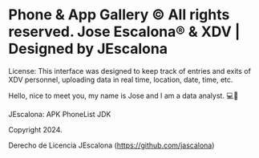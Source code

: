 # Phone & App Gallery © All rights reserved. Jose Escalona® & XDV | Designed by JEscalona

License: This interface was designed to keep track of entries and exits of XDV personnel, 
uploading data in real time, location, date, time, etc.

Hello, nice to meet you, my name is Jose and I am a data analyst. 💻🔧

JEscalona: APK PhoneList JDK

Copyright 2024.

Derecho de Licencia JEscalona (https://github.com/jascalona)

